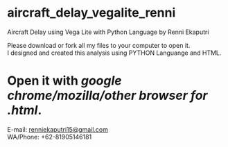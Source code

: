 # aircraft_delay_vegalite_renni
Aircraft Delay using Vega Lite with Python Language by Renni Ekaputri


Please download or fork all my files to your computer to open it.</br>
I designed and created this analysis using PYTHON Languange and HTML.

# Open it with *google chrome/mozilla/other browser* *for* *.html*.

E-mail: renniekaputri15@gmail.com </br>
WA/Phone: +62-81905146181
